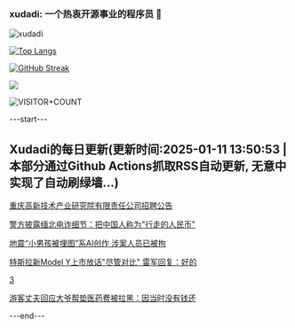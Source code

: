 ### xudadi: 一个热衷开源事业的程序员 👋

![xudadi](https://github-readme-stats-git-masterorgs-github-readme-stats-team.vercel.app/api?username=xudadi)

[![Top Langs](https://github-readme-stats.vercel.app/api/top-langs/?username=xudadi)](https://github.com/anuraghazra/github-readme-stats)

[![GitHub Streak](https://streak-stats.demolab.com?user=xudadi&locale=zh_Hans)](https://git.io/streak-stats)

![](https://raw.githubusercontent.com/xudadi/xudadi/main/assets/github-contribution-grid-snake.svg)

![VISITOR+COUNT](https://komarev.com/ghpvc/?username=xudadi&label=VISITOR+COUNT)


---start---

## Xudadi的每日更新(更新时间:2025-01-11 13:50:53 | 本部分通过Github Actions抓取RSS自动更新, 无意中实现了自动刷绿墙...)

[重庆高新技术产业研究院有限责任公司招聘公告](https://www.gongkaoleida.com/article/2262014)

[警方披露缅北电诈细节：把中国人称为"行走的人民币"](https://m.163.com/news/article/JLJ0AP2N000189PS.html)

[地震“小男孩被埋图”系AI创作 涉案人员已被拘](https://m.163.com/news/article/JLIN7EL10001899O.html)

[特斯拉新Model Y上市放话"尽管对比" 雷军回复：好的](https://m.163.com/news/article/JLHNM7TD051492LM.html)

[3](https://m.163.com/touch/news/sub/domestic)

[游客丈夫回应大爷帮垫医药费被拉黑：因当时没有钱还](https://m.163.com/news/article/JLIFL1I30001899O.html)

---end---
